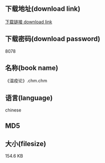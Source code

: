 ## 下载地址(download link)
[下载链接 download link](https://tutu365.netlify.app/?s=%E3%80%8A%E6%B8%A9%E7%96%AB%E8%AE%BA%E3%80%8B.chm)

## 下载密码(download password)
8078

## 名称(book name)
《温疫论》.chm.chm

## 语言(language)
chinese

## MD5


## 大小(filesize)
154.6 KB
